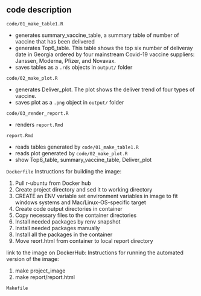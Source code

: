 ## code description

`code/01_make_table1.R`

  - generates summary_vaccine_table, a summary table of number of vaccine that has been delivered
  - generates Top6_table. This table shows the top six number of deliveray date in Georgia ordered by four mainstream Covid-19 vaccine suppliers: Janssen, Moderna, Pfizer, and	Novavax. 
  - saves tables as a `.rds` objects in `output/` folder

`code/02_make_plot.R`
  - generates Deliver_plot. The plot shows the deliver trend of four types of vaccine.
  - saves plot as a `.png` object in `output/` folder

`code/03_render_report.R`

  - renders `report.Rmd`

`report.Rmd`

  - reads tables generated by `code/01_make_table1.R`
  - reads plot generated by `code/02_make_plot.R`
  - show Top6_table, summary_vaccine_table, Deliver_plot

`Dockerfile`
 Instructions for building the image: 
   1. Pull r-ubuntu from Docker hub
   2. Create project directory and sed it to working directory
   3. CREATE an ENV variable  set environment variables in image to fit windows systems and     Mac/Linux-OS-specific target
   4. Create code output directories in container
   5. Copy necessary files to the container directories
   6. Install needed packages by renv snapshot
   7. Install needed packages manually
   8. Install all the packages in the container
   9. Move reort.html from container to local report directory
   
 link to the image on DockerHub:
 Instructions for running the automated version of the image: 
   1. make project_image
   2. make report/report.html
 
`Makefile`